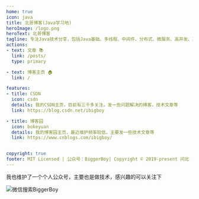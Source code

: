 ```yaml
---
home: true
icon: java
title: 北哥博客(Java学习地)
heroImage: /logo.png
heroText: 北哥博客
tagline: 专注Java技术分享，包括Java基础、多线程、中间件、分布式、微服务、高并发、高可用等技术
actions:
- text: 文章 📚
  link: /posts/
  type: primary

- text: 博客主页 🏠
  link: /

features:
- title: CSDN
  icon: csdn
  details: 我的CSDN主页，目前有三千多关注，发一些问题解决的博客，技术文章等
  link: https://blog.csdn.net/ibigboy

- title: 博客园
  icon: bokeyuan
  details: 我的博客园主页，最近维护频率较低，主要发一些技术文章等
  link: https://www.cnblogs.com/ibigboy/


copyright: true
footer: MIT Licensed | 公众号：BiggerBoy| Copyright © 2019-present 问北
---
```


我也维护了一个个人公众号，主要也是做技术，感兴趣的可以关注下

<img :src="$withBase('/img/qcode.jpg')" alt="微信搜索BiggerBoy">
